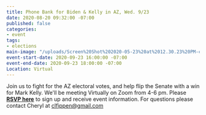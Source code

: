 ```yaml
---
title: Phone Bank for Biden & Kelly in AZ, Wed. 9/23
date: 2020-08-20 09:32:00 -07:00
published: false
categories:
- event
tags:
- elections
main-image: "/uploads/Screen%20Shot%202020-05-23%20at%2012.30.23%20PM-c4f6be.png"
event-start-date: 2020-09-23 16:00:00 -07:00
event-end-date: 2020-09-23 18:00:00 -07:00
Location: Virtual
---
```


Join us to fight for the AZ electoral votes, and help flip the Senate with a win for Mark Kelly. We'll be meeting Virtually on Zoom from 4-6 pm.  Please [**RSVP here**](https://docs.google.com/forms/d/e/1FAIpQLScQPBZkeZ8ProXoGuMu_uety56UMcoSLyu2C0hgnyc8LWQVcQ/viewform) to sign up and receive event information.  For questions please contact Cheryl at clfippen@gmail.com